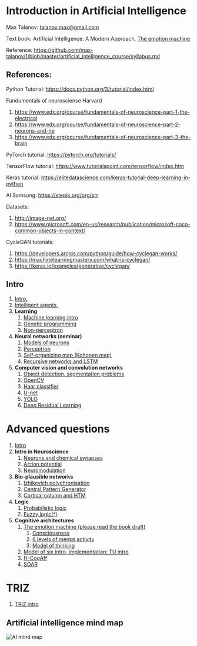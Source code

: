 # Introduction in Artificial Intelligence

Max Talanov: talanov.max@gmail.com

Text book: Artificial Intelligence: A Modern Approach, [The emotion machine](https://en.wikipedia.org/wiki/The_Emotion_Machine)

Reference: https://github.com/max-talanov/1/blob/master/artificial_intelligence_course/syllabus.md

## References:

Python Tutorial: https://docs.python.org/3/tutorial/index.html

Fundumentals of neurosciense Harvard 
1. https://www.edx.org/course/fundamentals-of-neuroscience-part-1-the-electrical
2. https://www.edx.org/course/fundamentals-of-neuroscience-part-2-neurons-and-ne
3. https://www.edx.org/course/fundamentals-of-neuroscience-part-3-the-brain

PyTorch tutorial: https://pytorch.org/tutorials/

TensorFlow tutorial: https://www.tutorialspoint.com/tensorflow/index.htm

Keras tutorial: https://elitedatascience.com/keras-tutorial-deep-learning-in-python

AI Samsung: https://stepik.org/org/srr

Datasets:
1. http://image-net.org/
1. https://www.microsoft.com/en-us/research/publication/microsoft-coco-common-objects-in-context/

CycleGAN tutorials: 
1. https://developers.arcgis.com/python/guide/how-cyclegan-works/
1. https://machinelearningmastery.com/what-is-cyclegan/
1. https://keras.io/examples/generative/cyclegan/


## Intro

1. [Intro.](../artificial_intelligence_course/intro.md)
1. [Intelligent agents.](../artificial_intelligence_course/agents.md)
1. **Learning**
   1. [Machine learning intro](../artificial_intelligence_course/ml_intro.md)
   1. [Genetic programming](../artificial_intelligence_course/ga.md)
   1. [Non-perceptron](../artificial_intelligence_course/non_perceptron.md)
1. **Neural networks (seminar)** 
   1. [Models of neurons](../artificial_intelligence_course/nn_intro.md)
   1. [Perceptron](https://en.wikipedia.org/wiki/Perceptron)
   1. [Self-organizing map (Kohonen map)](https://en.wikipedia.org/wiki/Self-organizing_map)
   1. [Recursive networks and LSTM](https://en.wikipedia.org/wiki/Long_short-term_memory)
1. **Computer vision and convolution networks**
   1. [Object detection, segmentation problems](../artificial_intelligence_course/object_detection.md)
   1. [OpenCV](../artificial_intelligence_course/openCV.md)
   1. [Haar classifier](../artificial_intelligence_course/haar.md)
   1. [U-net](../artificial_intelligence_course/u-net.md)
   3. [YOLO](../artificial_intelligence_course/yolo.md)
   4. [Deep Residual Learning](../artificial_intelligence_course/resNet.md)

# Advanced questions 

1. [Intro](../artificial_intelligence_course/intro2.md)
1. **Intro in Neuroscience**
    1. [Neurons and chemical synapses](../affective_computing_course/neurons_and_chemical_synapses.md)
    1. [Action potential](../neuromorphic_computing_course/action_potential.md)
    1. [Neuromodulation](../affective_computing_course/neuromodulation.md)
1. **Bio-plausible networks**
   1. [Izhikevich polychronisation](../artificial_intelligence_course/izhi.md)
   1. [Central Pattern Generator](https://en.wikipedia.org/wiki/Central_pattern_generator)
   1. [Cortical column and HTM](https://github.com/max-talanov/1/blob/master/neuromorphic_computing_course/cortical_columns.md)
1. **Logic**
   1. [Probabilistic logic](../artificial_intelligence_course/pl.md)
   1. [Fuzzy logic(*)](https://en.wikipedia.org/wiki/Fuzzy_logic)
1. **Cognitive architectures**
   1. [The emotion machine (please read the book draft)](https://en.wikipedia.org/wiki/The_Emotion_Machine)
	  1. [Consciousness](https://github.com/max-talanov/1/blob/master/affective_computing_course/consciousness.md)
	  1. [6 levels of mental activity](https://github.com/max-talanov/1/blob/master/affective_computing_course/levels_of_mental_activities.md)
	  1. [Model of thinking](https://github.com/max-talanov/1/blob/master/affective_computing_course/thinking.md)
   1. [Model of six intro, implementation: TU intro](tu_intro.md)
   1. [H-CogAff](http://www.cs.bham.ac.uk/research/projects/cogaff/)
   1. [SOAR](https://en.wikipedia.org/wiki/Soar_(cognitive_architecture))
   
   
# TRIZ
1. [TRIZ intro](triz.md)


## Artificial intelligence mind map

![AI mind map](https://upload.wikimedia.org/wikipedia/commons/thumb/d/de/Complex_systems_organizational_map.jpg/1024px-Complex_systems_organizational_map.jpg)
